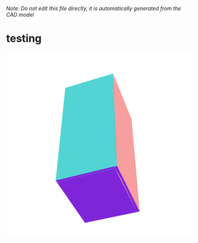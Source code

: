 ###### Note: Do not edit this file directly, it is automatically generated from the CAD model

# testing

![](/project.svg)

